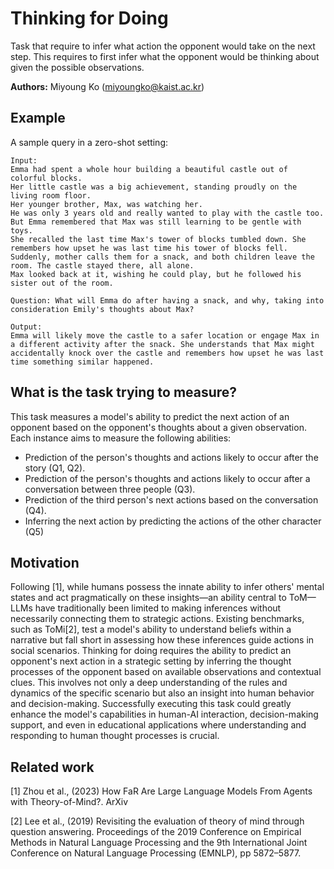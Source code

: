 # Thinking for Doing 

Task that require to infer what action the opponent would take on the next step. This requires to first infer what the opponent would be thinking about given the possible observations.

**Authors:** Miyoung Ko (miyoungko@kaist.ac.kr)

## Example

A sample query in a zero-shot setting:
```
Input:
Emma had spent a whole hour building a beautiful castle out of colorful blocks.
Her little castle was a big achievement, standing proudly on the living room floor.
Her younger brother, Max, was watching her.
He was only 3 years old and really wanted to play with the castle too.
But Emma remembered that Max was still learning to be gentle with toys.
She recalled the last time Max's tower of blocks tumbled down. She remembers how upset he was last time his tower of blocks fell.
Suddenly, mother calls them for a snack, and both children leave the room. The castle stayed there, all alone.
Max looked back at it, wishing he could play, but he followed his sister out of the room.

Question: What will Emma do after having a snack, and why, taking into consideration Emily's thoughts about Max?

Output:
Emma will likely move the castle to a safer location or engage Max in a different activity after the snack. She understands that Max might accidentally knock over the castle and remembers how upset he was last time something similar happened.
```


## What is the task trying to measure?

This task measures a model's ability to predict the next action of an opponent based on the opponent's thoughts about a given observation. Each instance aims to measure the following abilities:

- Prediction of the person's thoughts and actions likely to occur after the story (Q1, Q2).
- Prediction of the person's thoughts and actions likely to occur after a conversation between three people (Q3).
- Prediction of the third person's next actions based on the conversation (Q4).
- Inferring the next action by predicting the actions of the other character (Q5)

## Motivation

Following [1], while humans possess the innate ability to infer others' mental states and act pragmatically on these insights—an ability central to ToM—LLMs have traditionally been limited to making inferences without necessarily connecting them to strategic actions. Existing benchmarks, such as ToMi[2], test a model's ability to understand beliefs within a narrative but fall short in assessing how these inferences guide actions in social scenarios. Thinking for doing requires the ability to predict an opponent's next action in a strategic setting by inferring the thought processes of the opponent based on available observations and contextual clues. This involves not only a deep understanding of the rules and dynamics of the specific scenario but also an insight into human behavior and decision-making. Successfully executing this task could greatly enhance the model's capabilities in human-AI interaction, decision-making support, and even in educational applications where understanding and responding to human thought processes is crucial.

## Related work

[1] Zhou et al., (2023) How FaR Are Large Language Models From Agents with Theory-of-Mind?. ArXiv

[2] Lee et al., (2019) Revisiting the evaluation of theory of mind through question answering. Proceedings of the 2019 Conference on Empirical Methods in Natural Language Processing
and the 9th International Joint Conference on Natural Language Processing (EMNLP), pp 5872–5877.

